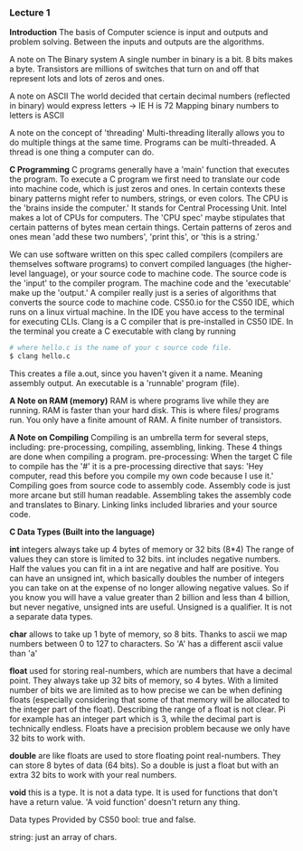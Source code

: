### Lecture 1

**Introduction**
The basis of Computer science is input and outputs and problem solving. Between the inputs and outputs are the algorithms.

A note on The Binary system
A single number in binary is a bit. 8 bits makes a byte.
Transistors are millions of switches that turn on and off that represent lots and lots of zeros and ones.

A note on ASCII
The world decided that certain decimal numbers (reflected in binary) would express letters -> IE H is 72
Mapping binary numbers to letters is ASCII

A note on the concept of 'threading'
Multi-threading literally allows you to do multiple things at the same time. Programs can be multi-threaded. A thread is one thing a computer can do.

**C Programming**
C programs generally have a 'main' function that executes the program.
To execute a C program we first need to translate our code into machine code, which is just zeros and ones. In certain contexts these binary patterns might refer to numbers, strings, or even colors.
The CPU is the 'brains inside the computer.' It stands for Central Processing Unit. Intel makes a lot of CPUs for computers. The 'CPU spec' maybe stipulates that certain patterns of bytes mean certain things. Certain patterns of zeros and ones mean 'add these two numbers', 'print this', or 'this is a string.'

We can use software written on this spec called compilers (compilers are themselves software programs) to convert compiled languages (the higher-level language), or your source code to machine code. The source code is the 'input' to the compiler program. The machine code and the 'executable' make up the 'output.' A compiler really just is a series of algorithms that converts the source code to machine code.
CS50.io for the CS50 IDE, which runs on a linux virtual machine. In the IDE you have access to the terminal for executing CLIs.
Clang is a C compiler that is pre-installed in CS50 IDE.
In the terminal you create a C executable with clang by running

```bash
# where hello.c is the name of your c source code file.
$ clang hello.c
```

This creates a file a.out, since you haven't given it a name. Meaning assembly output.
An executable is a 'runnable' program (file). 

**A Note on RAM (memory)**
RAM is where programs live while they are running. RAM is faster than your hard disk. This is where files/ programs run. You only have a finite amount of RAM. A finite number of transistors.

**A Note on Compiling**
Compiling is an umbrella term for several steps, including:
pre-processing, compiling, assembling, linking.
These 4 things are done when compiling a program.
pre-processing: When the target C file to compile has the '#' it is a pre-processing directive that says: 'Hey computer, read this before you compile my own code because I use it.'
Compiling goes from source code to assembly code. Assembly code is just more arcane but still human readable. Assembling takes the assembly code and translates to Binary.
Linking links included libraries and your source code.

**C Data Types (Built into the language)**

**int**
integers always take up 4 bytes of memory or 32 bits (8*4)
The range of values they can store is limited to 32 bits.
int includes negative numbers. Half the values you can fit in a int are negative and half are positive.
You can have an unsigned int, which basically doubles the number of integers you can take on at the expense of no longer allowing negative values. So if you know you will have a value greater than 2 billion and less than 4 billion, but never negative, unsigned ints are useful. Unsigned is a qualifier. It is not a separate data types.

**char**
allows to take up 1 byte of memory, so 8 bits. Thanks to ascii we map numbers between 0 to 127 to characters. So 'A' has a different ascii value than 'a'

**float**
used for storing real-numbers, which are numbers that have a decimal point. They always take up 32 bits of memory, so 4 bytes. With a limited number of bits we are limited as to how precise we can be when defining floats (especially considering that some of that memory will be allocated to the integer part of the float). Describing the range of a float is not clear. Pi for example has an integer part which is 3, while the decimal part is technically endless. Floats have a precision problem because we only have 32 bits to work with.

**double**
are like floats are used to store floating point real-numbers. They can store 8 bytes of data (64 bits). So a double is just a float but with an extra 32 bits to work with your real numbers.

**void**
this is a type. It is not a data type. It is used for functions that don't have a return value. 'A void function' doesn't return any thing.

Data types Provided by CS50
bool: true and false.

string: just an array of chars.